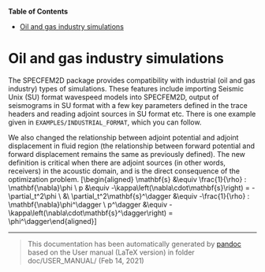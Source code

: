 **Table of Contents**

-   [Oil and gas industry simulations](#oil-and-gas-industry-simulations)

Oil and gas industry simulations
================================

The SPECFEM2D package provides compatibility with industrial (oil and gas industry) types of simulations. These features include importing Seismic Unix (SU) format wavespeed models into SPECFEM2D, output of seismograms in SU format with a few key parameters defined in the trace headers and reading adjoint sources in SU format etc. There is one example given in `EXAMPLES/INDUSTRIAL_FORMAT`, which you can follow.

We also changed the relationship between adjoint potential and adjoint displacement in fluid region (the relationship between forward potential and forward displacement remains the same as previously defined). The new definition is critical when there are adjoint sources (in other words, receivers) in the acoustic domain, and is the direct consequence of the optimization problem. \[\begin{aligned}
\mathbf{s} &\equiv \frac{1}{\rho} \: \mathbf{\nabla}\phi \\
p &\equiv -\kappa\left(\nabla\cdot\mathbf{s}\right) = -\partial_t^2\phi \\
&\\
\partial_t^2\mathbf{s}^\dagger &\equiv -\frac{1}{\rho} \: \mathbf{\nabla}\phi^\dagger \\
p^\dagger &\equiv -\kappa\left(\nabla\cdot\mathbf{s}^\dagger\right) = \phi^\dagger\end{aligned}\]

-----
> This documentation has been automatically generated by [pandoc](http://www.pandoc.org)
> based on the User manual (LaTeX version) in folder doc/USER_MANUAL/
> (Feb 14, 2021)

